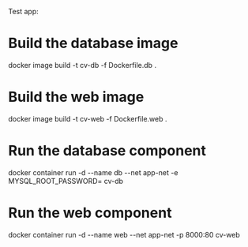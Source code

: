 Test app: 
# Build the database image
docker image build -t cv-db -f Dockerfile.db .

# Build the web image 
docker image build -t cv-web -f Dockerfile.web .

# Run the database component
docker container run -d --name db --net app-net -e MYSQL_ROOT_PASSWORD=<some-pass> cv-db

# Run the web component
docker container run -d --name web --net app-net -p 8000:80 cv-web